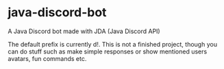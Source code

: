 # java-discord-bot
A Java Discord bot made with JDA (Java Discord API)


The default prefix is currently d!.
This is not a finished project, though you can do stuff such as make simple responses or show mentioned users avatars, fun commands etc.
